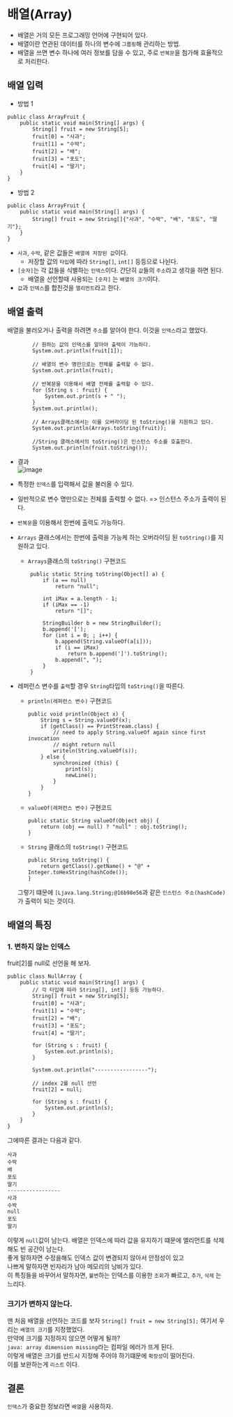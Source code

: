 # 배열(Array)

* 배열은 거의 모든 프로그래밍 언어에 구현되어 있다.
* 배열이란 연관된 데이터를 하나의 변수에 `그룹핑`해 관리하는 방법.
* 배열을 쓰면 변수 하나에 여러 정보를 담을 수 있고, 주로 `반복문`을 첨가해 효율적으로 처리한다.

## 배열 입력
* 방법 1
```
public class ArrayFruit {
    public static void main(String[] args) {
        String[] fruit = new String[5];
        fruit[0] = "사과";
        fruit[1] = "수박";
        fruit[2] = "배";
        fruit[3] = "포도";
        fruit[4] = "딸기";
    }
}
```  
* 방법 2
```
public class ArrayFruit {
    public static void main(String[] args) {
        String[] fruit = new String[]{"사과", "수박", "배", "포도", "딸기"};
    }
}
```
* `사과`, `수박`, 같은 값들은 `배열에 저장된 값`이다.
    * 저장할 값의 `타입`에 따라 `String[]`, `int[]` 등등으로 나뉜다.
* `[숫자]`는 각 값들을 식별하는 `인덱스`이다. 간단히 `값`들의 `주소`라고 생각을 하면 된다.
    * 배열을 선언할때 사용되는 `[숫자]` 는 `배열의 크기`이다.
* `값`과 `인덱스`를 합친것을 `엘리먼트`라고 한다.

## 배열 출력
배열을 불러오거나 출력을 하려면 `주소`를 알아야 한다. 이것을 `인덱스`라고 했었다.  
```
        // 원하는 값의 인덱스를 알아야 출력이 가능하다.
        System.out.println(fruit[1]);

        // 배열의 변수 명만으로는 전체를 출력할 수 없다.
        System.out.println(fruit);

        // 반복문을 이용해서 배열 전체를 출력할 수 있다.
        for (String s : fruit) {
            System.out.print(s + " ");
        }
        System.out.println();

        // Arrays클래스에서는 이를 오버라이딩 된 toString()을 지원하고 있다.
        System.out.println(Arrays.toString(fruit));

        //String 클래스에서의 toString()은 인스턴스 주소를 호출한다.
        System.out.println(fruit.toString());
```
* 결과  
![image](https://user-images.githubusercontent.com/72388950/112017430-f3ee2280-8b70-11eb-8b48-e423298f040f.png)

* 특정한 `인덱스`를 입력해서 값을 불러올 수 있다.
* 일반적으로 변수 명만으로는 전체를 출력할 수 없다. => 인스턴스 주소가 출력이 된다.
* `반복문`을 이용해서 한번에 출력도 가능하다.
* `Arrays` 클래스에서는 한번에 출력을 가능케 하는 오버라이딩 된 `toString()`를 지원하고 있다.
    * `Arrays`클래스의 `toString()` 구현코드
    ```
        public static String toString(Object[] a) {
            if (a == null)
                return "null";

            int iMax = a.length - 1;
            if (iMax == -1)
                return "[]";

            StringBuilder b = new StringBuilder();
            b.append('[');
            for (int i = 0; ; i++) {
                b.append(String.valueOf(a[i]));
                if (i == iMax)
                    return b.append(']').toString();
                b.append(", ");
            }
        }
    ```
* 레퍼런스 변수를 `출력`할 경우 `String`타입의 `toString()`을 따른다.
    * `println(레퍼런스 변수)` 구현코드
        ```
        public void println(Object x) {
            String s = String.valueOf(x);
            if (getClass() == PrintStream.class) {
                // need to apply String.valueOf again since first invocation
                // might return null
                writeln(String.valueOf(s));
            } else {
                synchronized (this) {
                    print(s);
                    newLine();
                }
            }
        }
        ```
    * `valueOf(레퍼런스 변수)` 구현코드   
        ```
        public static String valueOf(Object obj) {
            return (obj == null) ? "null" : obj.toString();
        }
        ```
    * `String` 클래스의 `toString()` 구현코드
        ```
        public String toString() {
            return getClass().getName() + "@" + Integer.toHexString(hashCode());
        }
        ```
     그렇기 떄문에 `[Ljava.lang.String;@16b98e56`과 같은 `인스턴스 주소(hashCode)`가 출력이 되는 것이다.

## 배열의 특징
### 1. 변하지 않는 인덱스

fruit[2]를 null로 선언을 해 보자.

```
public class NullArray {
    public static void main(String[] args) {
        // 각 타입에 따라 String[], int[] 등등 가능하다.
        String[] fruit = new String[5];
        fruit[0] = "사과";
        fruit[1] = "수박";
        fruit[2] = "배";
        fruit[3] = "포도";
        fruit[4] = "딸기";

        for (String s : fruit) {
            System.out.println(s);
        }

        System.out.println("-----------------");

        // index 2를 null 선언
        fruit[2] = null;

        for (String s : fruit) {
            System.out.println(s);
        }
    }
}
```
그에따른 결과는 다음과 같다.  
```
사과
수박
배
포도
딸기
-----------------
사과
수박
null
포도
딸기
```
이렇게 `null`값이 남는다. 배열은 인덱스에 따라 값을 유지하기 떄문에 엘리먼트를 삭제해도 빈 공간이 남는다.  
좋게 말하자면 수정을해도 인덱스 값이 변경되지 않아서 안정성이 있고  
나쁘게 말하자면 빈자리가 남아 메모리의 낭비가 있다.  
이 특징들을 바꾸어서 말하자면, `불변`하는 인덱스를 이용한 `조회`가 빠르고, `추가`, `삭제` 는 느리다.

### 크기가 변하지 않는다.
맨 처음 배열을 선언하는 코드를 보자
`String[] fruit = new String[5];` 여기서 우리는 `배열의 크기`를 지정했었다.  
만약에 크기를 지정하지 않으면 어떻게 될까?  
`java: array dimension missing`라는 컴파일 에러가 뜨게 된다.  
이렇게 배열은 크기를 반드시 지정해 주어야 하기떄문에 `확장성`이 떨어진다.  
이를 보완하는게 `리스트` 이다.
## 결론
`인덱스`가 중요한 정보라면 `배열`을 사용하자.
